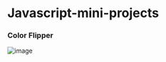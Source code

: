 # Javascript-mini-projects

### Color Flipper

![image](https://user-images.githubusercontent.com/102862547/226935920-729c35ad-fb83-42f8-bb4f-27c0627ee561.png)

